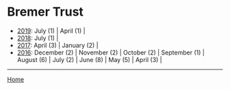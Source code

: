 # Bremer Trust

  * [2019](./bremer-trust-2019.md): 
      July (1) | 
      April (1) | 
  * [2018](./bremer-trust-2018.md): 
      July (1) | 
  * [2017](./bremer-trust-2017.md): 
      April (3) | 
      January (2) | 
  * [2016](./bremer-trust-2016.md): 
      December (2) | 
      November (2) | 
      October (2) | 
      September (1) | 
      August (6) | 
      July (2) | 
      June (8) | 
      May (5) | 
      April (3) | 

----

[Home](../)

